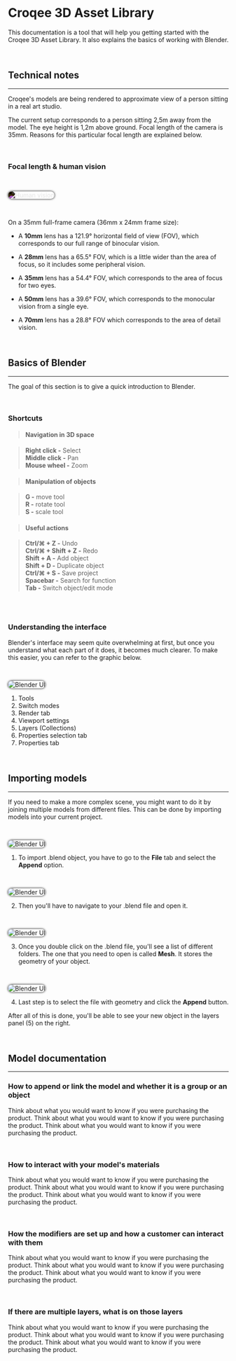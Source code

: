 #  **Croqee 3D Asset Library**

This documentation is a tool that will help you getting started with the Croqee 3D Asset Library. It also explains the basics of working with Blender.

<br/> 

## **Technical notes** ##

---

Croqee's models are being rendered to approximate view of a person sitting in a real art studio. 

The current setup corresponds to a person sitting 2,5m away from the model. The eye height is 1,2m above ground. Focal length of the camera is 35mm. Reasons for this particular focal length are explained below.

<br/> 

### **Focal length & human vision** ###

<br/> 

<img src="images/human-vision.png" alt="Human vision"
title="Human vision" style="border-radius: 10px; box-shadow: 0 0 5px #fff; filter: invert(1);"/>

<br/> 

On a 35mm full-frame camera (36mm x 24mm frame size):

* A **10mm** lens has a 121.9° horizontal field of view (FOV), which corresponds to our full range of binocular vision.
  
* A **28mm** lens has a 65.5° FOV, which is a little wider than the area of focus, so it includes some peripheral vision.
  
* A **35mm** lens has a 54.4° FOV, which corresponds to the area of focus for two eyes.
  
* A **50mm** lens has a 39.6° FOV, which corresponds to the monocular vision from a single eye.
  
* A **70mm** lens has a 28.8° FOV which corresponds to the area of detail vision.

<br/> 

## **Basics of Blender** ##

---

The goal of this section is to give a quick introduction to Blender. 

<br/> 

### **Shortcuts** ###

>#### Navigation in 3D space ####

>**Right click -** Select  
>**Middle click -** Pan  
>**Mouse wheel -** Zoom   

>#### Manipulation of objects ####
  
>**G -** move tool  
>**R -** rotate tool  
>**S -** scale tool  

>#### Useful actions ####

>**Ctrl/⌘ + Z -** Undo  
>**Ctrl/⌘ + Shift + Z -** Redo   
>**Shift + A -** Add object  
>**Shift + D -** Duplicate object  
>**Ctrl/⌘ + S -** Save project  
>**Spacebar -** Search for function  
>**Tab -** Switch object/edit mode  

<br/>
<br/>

### **Understanding the interface** ###

Blender's interface may seem quite overwhelming at first, but once you understand what each part of it does, it becomes much clearer. To make this easier, you can refer to the graphic below.

<br/>

<img src="images/blender-map.jpg" alt="Blender UI"
title="Blender UI" style="border-radius: 10px; box-shadow: 0 0 5px #000;"/>

1. Tools
2. Switch modes
3. Render tab
4. Viewport settings
5. Layers (Collections)
6. Properties selection tab
7. Properties tab



<br/>


## Importing models ##

---

If you need to make a more complex scene, you might want to do it by joining multiple models from different files. This can be done by importing models into your current project. 

<br/>

<img src="images/append1.png" alt="Blender UI"
title="Blender UI" style="border-radius: 10px; box-shadow: 0 0 5px #000;"/>

1. To import .blend object, you have to go to the **File** tab and select the **Append** option.

<br/>

<img src="images/append2.png" alt="Blender UI"
title="Blender UI" style="border-radius: 10px; box-shadow: 0 0 5px #000;"/>

2. Then you'll have to navigate to your .blend file and open it.

<br/>

<img src="images/append3.png" alt="Blender UI"
title="Blender UI" style="border-radius: 10px; box-shadow: 0 0 5px #000;"/>

3. Once you double click on the .blend file, you'll see a list of different folders. The one that you need to open is called **Mesh**. It stores the geometry of your object.

<br/>

<img src="images/append4.png" alt="Blender UI"
title="Blender UI" style="border-radius: 10px; box-shadow: 0 0 5px #000;"/>

4. Last step is to select the file with geometry and click the **Append** button.

After all of this is done, you'll be able to see your new object in the layers panel (5) on the right.

<br/>

## Model documentation ##

---


### **How to append or link the model and whether it is a group or an object** ###

Think about what you would want to know if you were purchasing the product. Think about what you would want to know if you were purchasing the product. Think about what you would want to know if you were purchasing the product.

<br/>

### **How to interact with your model's materials** ###

Think about what you would want to know if you were purchasing the product. Think about what you would want to know if you were purchasing the product. Think about what you would want to know if you were purchasing the product.

<br/>

### **How the modifiers are set up and how a customer can interact with them** ###

Think about what you would want to know if you were purchasing the product. Think about what you would want to know if you were purchasing the product. Think about what you would want to know if you were purchasing the product.

<br/>

### **If there are multiple layers, what is on those layers** ###

Think about what you would want to know if you were purchasing the product. Think about what you would want to know if you were purchasing the product. Think about what you would want to know if you were purchasing the product.

<br/>